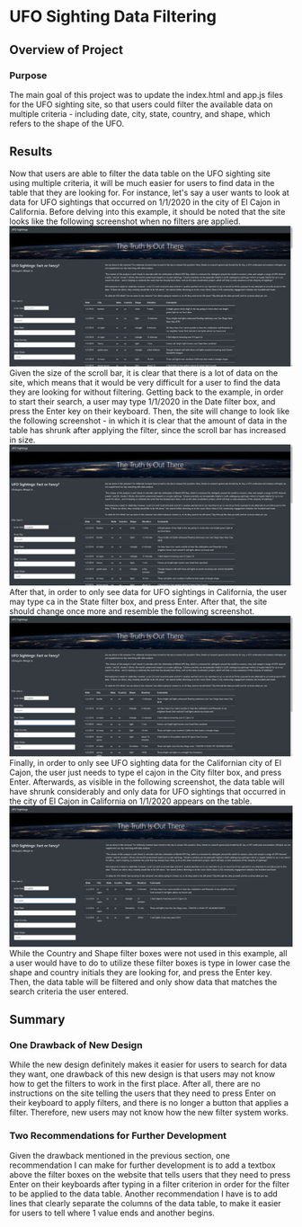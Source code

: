 # UFO Sighting Data Filtering

## Overview of Project

### Purpose
The main goal of this project was to update the index.html and app.js files for the UFO sighting site, so that users could filter the available data on multiple criteria - including date, city, state, country, and shape, which refers to the shape of the UFO.

## Results
Now that users are able to filter the data table on the UFO sighting site using multiple criteria, it will be much easier for users to find data in the table that they are looking for. For instance, let's say a user wants to look at data for UFO sightings that occurred on 1/1/2020 in the city of El Cajon in California. Before delving into this example, it should be noted that the site looks like the following screenshot when no filters are applied. ![](https://github.com/HannaKim4673/UFOs/blob/main/Screenshots%20for%20readme/No%20Filters.png) Given the size of the scroll bar, it is clear that there is a lot of data on the site, which means that it would be very difficult for a user to find the data they are looking for without filtering. Getting back to the example, in order to start their search, a user may type 1/1/2020 in the Date filter box, and press the Enter key on their keyboard. Then, the site will change to look like the following screenshot - in which it is clear that the amount of data in the table has shrunk after applying the filter, since the scroll bar has increased in size. ![](https://github.com/HannaKim4673/UFOs/blob/main/Screenshots%20for%20readme/Date%20Filter.png) After that, in order to only see data for UFO sightings in California, the user may type ca in the State filter box, and press Enter. After that, the site should change once more and resemble the following screenshot. ![](https://github.com/HannaKim4673/UFOs/blob/main/Screenshots%20for%20readme/Date%20and%20State%20Filter.png) Finally, in order to only see UFO sighting data for the Californian city of El Cajon, the user just needs to type el cajon in the City filter box, and press Enter. Afterwards, as visible in the following screenshot, the data table will have shrunk considerably and only data for UFO sightings that occurred in the city of El Cajon in California on 1/1/2020 appears on the table. ![](https://github.com/HannaKim4673/UFOs/blob/main/Screenshots%20for%20readme/Date%2C%20State%2C%20and%20City%20Filters.png) While the Country and Shape filter boxes were not used in this example, all a user would have to do to utilize these filter boxes is type in lower case the shape and country initials they are looking for, and press the Enter key. Then, the data table will be filtered and only show data that matches the search criteria the user entered.

## Summary

### One Drawback of New Design
While the new design definitely makes it easier for users to search for data they want, one drawback of this new design is that users may not know how to get the filters to work in the first place. After all, there are no instructions on the site telling the users that they need to press Enter on their keyboard to apply filters, and there is no longer a button that applies a filter. Therefore, new users may not know how the new filter system works.

### Two Recommendations for Further Development
Given the drawback mentioned in the previous section, one recommendation I can make for further development is to add a textbox above the filter boxes on the website that tells users that they need to press Enter on their keyboards after typing in a filter criterion in order for the filter to be applied to the data table. Another recommendation I have is to add lines that clearly separate the columns of the data table, to make it easier for users to tell where 1 value ends and another begins.
